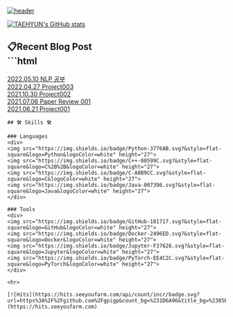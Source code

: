 [![header](https://capsule-render.vercel.app/api?type=waving&color=auto&height=150&section=header&text=KIM%20TAEHYUN%20🌱&fontSize=40&fontColor=392f31)](https://gpigp.github.io/taehyun)

[![TAEHYUN's GitHub stats](https://github-readme-stats.vercel.app/api?username=gpigp&show_icons=true&theme=vue)](https://github.com/gpigp)

## 📋Recent Blog Post<br>```html
<a href="https://gpigp.github.io/taehyun/2022-05-11-NLP-pytorch/">2022.05.10	NLP 공부</a><br>
<a href="https://gpigp.github.io/taehyun/2022-04-28-project003/">2022.04.27	Project003</a><br>
<a href="https://gpigp.github.io/taehyun/2021-10-31-project002/">2021.10.30	Project002</a><br>
<a href="https://gpigp.github.io/taehyun/2021-07-07-paper-review/">2021.07.06	Paper Review 001</a><br>
<a href="https://gpigp.github.io/taehyun/2021-06-22-project001/">2021.06.21	Project001</a><br>
```
## 🛠 Skills 🛠  

### Languages
<div>
<img src="https://img.shields.io/badge/Python-3776AB.svg?&style=flat-square&logo=Python&logoColor=white" height="27">
<img src="https://img.shields.io/badge/C++-00599C.svg?&style=flat-square&logo=C%2B%2B&logoColor=white" height="27">
<img src="https://img.shields.io/badge/C-A8B9CC.svg?&style=flat-square&logo=C&logoColor=white" height="27">
<img src="https://img.shields.io/badge/Java-007396.svg?&style=flat-square&logo=Java&logoColor=white" height="27">
</div>
  
### Tools
<div>
<img src="https://img.shields.io/badge/GitHub-181717.svg?&style=flat-square&logo=GitHub&logoColor=white" height="27">
<img src="https://img.shields.io/badge/Docker-2496ED.svg?&style=flat-square&logo=Docker&logoColor=white" height="27">
<img src="https://img.shields.io/badge/Jupyter-F37626.svg?&style=flat-square&logo=Jupyter&logoColor=white" height="27">
<img src="https://img.shields.io/badge/PyTorch-EE4C2C.svg?&style=flat-square&logo=PyTorch&logoColor=white" height="27">
</div>

<hr>

[![Hits](https://hits.seeyoufarm.com/api/count/incr/badge.svg?url=https%3A%2F%2Fgithub.com%2Fgpigp&count_bg=%231D6A96&title_bg=%2385B8CB&icon=bilibili.svg&icon_color=%23283B42&title=2DAY&edge_flat=true)](https://hits.seeyoufarm.com)